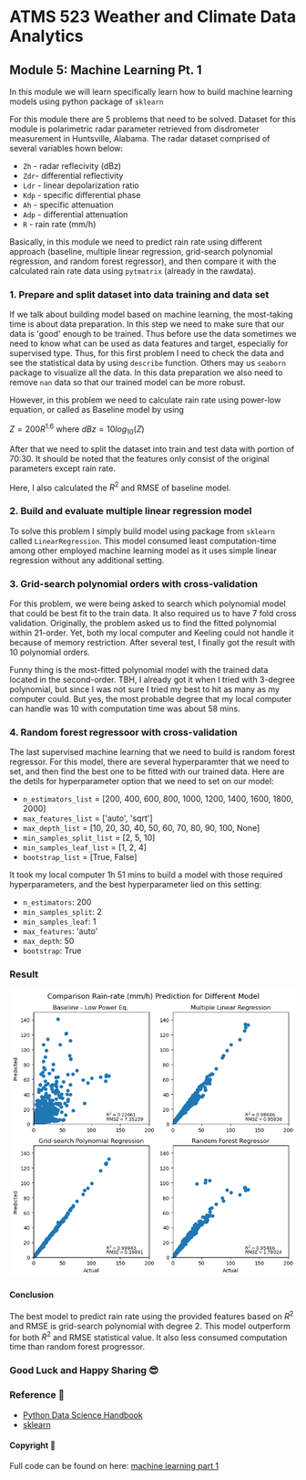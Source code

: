 # ATMS 523 Weather and Climate Data Analytics 

## Module 5: Machine Learning Pt. 1


In this module we will learn specifically learn how to build machine learning models using python package of  `sklearn`

For this module there are 5 problems that need to be solved. Dataset for this module is polarimetric radar parameter retrieved from disdrometer measurement in Huntsville, Alabama. The radar dataset comprised of several variables hown below:
- `Zh` - radar reflecivity (dBz)
- `Zdr`- differential reflectivity 
- `Ldr` - linear depolarization ratio
- `Kdp` - specific differential phase
- `Ah` - specific attenuation
- `Adp` - differential attenuation
- `R` - rain rate (mm/h)

Basically, in this module we need to predict rain rate using different approach (baseline, multiple linear regression, grid-search polynomial regression, and random forest regressor), and then compare it with the calculated rain rate data using `pytmatrix` (already in the rawdata).

### 1. Prepare and split dataset into data training and data set

If we talk about building model based on machine learning, the most-taking time is about data preparation. In this step we need to make sure that our data is 'good' enough to be trained. Thus before use the data sometimes we need to know what can be used as data features and target, especially for supervised type. Thus, for this first problem I need to check the data and see the statistical data by using `describe` function. Others may us `seaborn` package to visualize all the data. In this data preparation we also need to remove `nan` data so that our trained model can be more robust. 

However, in this problem we need to calculate rain rate using power-low equation, or called as Baseline model by using

$Z = 200R^{1.6}$ where $dBz = 10log_{10}(Z)$

After that we need to split the dataset into train and test data with portion of 70:30. It should be noted that the features only consist of the original parameters except rain rate. 

Here, I also calculated the $R^2$ and RMSE of baseline model. 

### 2. Build and evaluate multiple linear regression model 

To solve this problem I simply build model using package from `sklearn` called `LinearRegression`. This model consumed least computation-time among other employed machine learning model as it uses simple linear regression without any additional setting. 

### 3. Grid-search polynomial orders with cross-validation

For this problem, we were being asked to search which polynomial model that could be best fit to the train data. It also required us to have 7 fold cross validation. Originally, the problem asked us to find the fitted polynomial within 21-order. Yet, both my local computer and Keeling could not handle it because of memory restriction. After several test, I finally got the result with 10 polynomial orders. 

Funny thing is the most-fitted polynomial model with the trained data located in the second-order. TBH, I already got it when I tried with 3-degree polynomial, but since I was not sure I tried my best to hit as many as my computer could. But yes, the most probable degree that my local computer can handle was 10 with computation time was about 58 mins. 

### 4. Random forest regressoor with cross-validation 

The last supervised machine learning that we need to build is random forest regressor. For this model, there are several hyperparamter that we need to set, and then find the best one to be fitted with our trained data. 
Here are the detils for hyperparameter option that we need to set on our model: 

- `n_estimators_list` = [200, 400, 600, 800, 1000, 1200, 1400, 1600, 1800, 2000]
- `max_features_list` = ['auto', 'sqrt']
- `max_depth_list` = [10, 20, 30, 40, 50, 60, 70, 80, 90, 100, None]
- `min_samples_split_list` = [2, 5, 10]
- `min_samples_leaf_list` = [1, 2, 4]
- `bootstrap_list` = [True, False]

It took my local computer 1h 51 mins to build a model with those required hyperparameters, and the best hyperparameter lied on this setting: 

- `n_estimators`: 200
- `min_samples_split`: 2
- `min_samples_leaf`: 1
- `max_features`: 'auto'
- `max_depth`: 50
- `bootstrap`: True

### Result 

![plot](figures/correct_plot.png)

#### Conclusion

The best model to predict rain rate using the provided features based on $R^2$ and RMSE is grid-search polynomial with degree 2. This model outperform for both $R^2$ and RMSE statistical value. It also less consumed computation time than random forest progressor. 

### Good Luck and Happy Sharing :sunglasses: 

### Reference :page_facing_up: 
- [Python Data Science Handbook](https://github.com/jakevdp/PythonDataScienceHandbook)
- [sklearn](https://scikit-learn.org/stable/)

#### Copyright :mega: 

Full code can be found on here: [machine learning part 1](https://github.com/atmsillinois/machine-learning-1-fsari2/blob/main/HW05_Fitria.ipynb)

